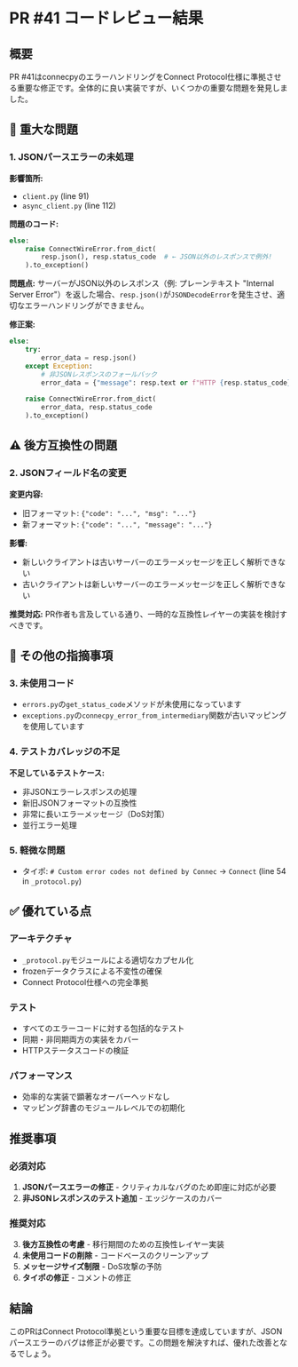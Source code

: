 # PR #41 コードレビュー結果

## 概要
PR #41はconnecpyのエラーハンドリングをConnect Protocol仕様に準拠させる重要な修正です。全体的に良い実装ですが、いくつかの重要な問題を発見しました。

## 🚨 重大な問題

### 1. JSONパースエラーの未処理

**影響箇所:**
- `client.py` (line 91)
- `async_client.py` (line 112)

**問題のコード:**
```python
else:
    raise ConnectWireError.from_dict(
        resp.json(), resp.status_code  # ← JSON以外のレスポンスで例外!
    ).to_exception()
```

**問題点:**
サーバーがJSON以外のレスポンス（例: プレーンテキスト "Internal Server Error"）を返した場合、`resp.json()`が`JSONDecodeError`を発生させ、適切なエラーハンドリングができません。

**修正案:**
```python
else:
    try:
        error_data = resp.json()
    except Exception:
        # 非JSONレスポンスのフォールバック
        error_data = {"message": resp.text or f"HTTP {resp.status_code}"}
    
    raise ConnectWireError.from_dict(
        error_data, resp.status_code
    ).to_exception()
```

## ⚠️ 後方互換性の問題

### 2. JSONフィールド名の変更

**変更内容:**
- 旧フォーマット: `{"code": "...", "msg": "..."}`
- 新フォーマット: `{"code": "...", "message": "..."}`

**影響:**
- 新しいクライアントは古いサーバーのエラーメッセージを正しく解析できない
- 古いクライアントは新しいサーバーのエラーメッセージを正しく解析できない

**推奨対応:**
PR作者も言及している通り、一時的な互換性レイヤーの実装を検討すべきです。

## 📝 その他の指摘事項

### 3. 未使用コード
- `errors.py`の`get_status_code`メソッドが未使用になっています
- `exceptions.py`の`connecpy_error_from_intermediary`関数が古いマッピングを使用しています

### 4. テストカバレッジの不足

**不足しているテストケース:**
- 非JSONエラーレスポンスの処理
- 新旧JSONフォーマットの互換性
- 非常に長いエラーメッセージ（DoS対策）
- 並行エラー処理

### 5. 軽微な問題
- タイポ: `# Custom error codes not defined by Connec` → `Connect` (line 54 in `_protocol.py`)

## ✅ 優れている点

### アーキテクチャ
- `_protocol.py`モジュールによる適切なカプセル化
- frozenデータクラスによる不変性の確保
- Connect Protocol仕様への完全準拠

### テスト
- すべてのエラーコードに対する包括的なテスト
- 同期・非同期両方の実装をカバー
- HTTPステータスコードの検証

### パフォーマンス
- 効率的な実装で顕著なオーバーヘッドなし
- マッピング辞書のモジュールレベルでの初期化

## 推奨事項

### 必須対応
1. **JSONパースエラーの修正** - クリティカルなバグのため即座に対応が必要
2. **非JSONレスポンスのテスト追加** - エッジケースのカバー

### 推奨対応
3. **後方互換性の考慮** - 移行期間のための互換性レイヤー実装
4. **未使用コードの削除** - コードベースのクリーンアップ
5. **メッセージサイズ制限** - DoS攻撃の予防
6. **タイポの修正** - コメントの修正

## 結論

このPRはConnect Protocol準拠という重要な目標を達成していますが、JSONパースエラーのバグは修正が必要です。この問題を解決すれば、優れた改善となるでしょう。
